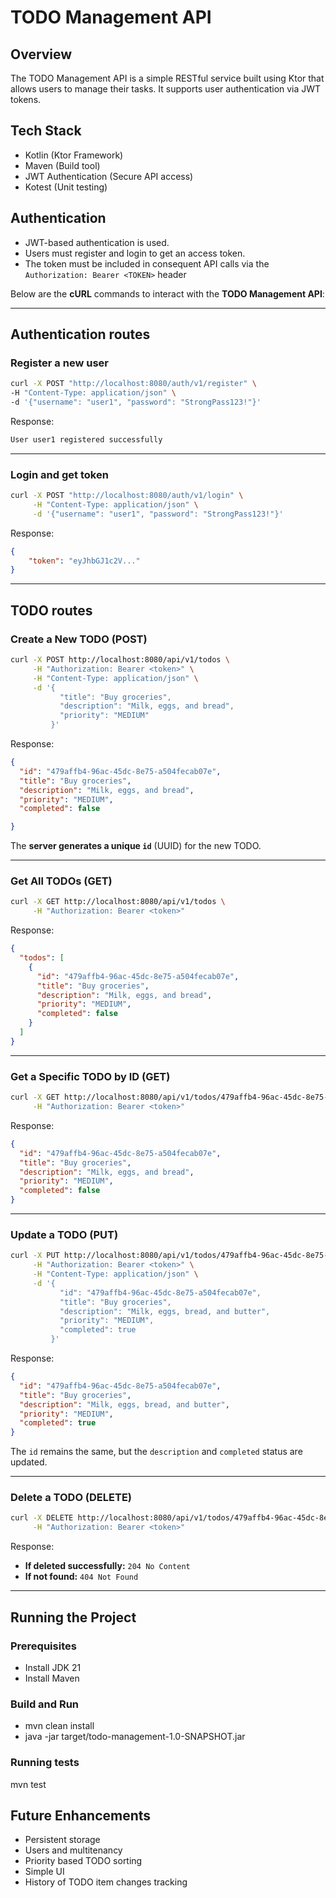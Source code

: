 # TODO Management API

## Overview

The TODO Management API is a simple RESTful service built using Ktor that allows users to manage their tasks. It supports user authentication via JWT tokens.

## Tech Stack
* Kotlin (Ktor Framework)
* Maven (Build tool)
* JWT Authentication (Secure API access)
* Kotest (Unit testing)


## Authentication
* JWT-based authentication is used.
* Users must register and login to get an access token.
* The token must be included in consequent API calls via the `Authorization: Bearer <TOKEN>` header

Below are the **cURL** commands to interact with the **TODO Management API**:

---

## Authentication routes
### Register a new user
```sh
curl -X POST "http://localhost:8080/auth/v1/register" \
-H "Content-Type: application/json" \
-d '{"username": "user1", "password": "StrongPass123!"}'
```
Response:
```sh
User user1 registered successfully
```
---

### Login and get token
```sh
curl -X POST "http://localhost:8080/auth/v1/login" \
     -H "Content-Type: application/json" \
     -d '{"username": "user1", "password": "StrongPass123!"}'
```
Response:
```json
{
    "token": "eyJhbGJ1c2V..."
}
```
---

## TODO routes
### Create a New TODO (POST)
```sh
curl -X POST http://localhost:8080/api/v1/todos \
     -H "Authorization: Bearer <token>" \
     -H "Content-Type: application/json" \
     -d '{
           "title": "Buy groceries",
           "description": "Milk, eggs, and bread",
           "priority": "MEDIUM"
         }'
```
Response:
```json
{
  "id": "479affb4-96ac-45dc-8e75-a504fecab07e",
  "title": "Buy groceries",
  "description": "Milk, eggs, and bread",
  "priority": "MEDIUM",
  "completed": false

}
```
The **server generates a unique `id`** (UUID) for the new TODO.

---

### Get All TODOs (GET)
```sh
curl -X GET http://localhost:8080/api/v1/todos \
     -H "Authorization: Bearer <token>"
```
Response:
```json
{
  "todos": [
    {
      "id": "479affb4-96ac-45dc-8e75-a504fecab07e",
      "title": "Buy groceries",
      "description": "Milk, eggs, and bread",
      "priority": "MEDIUM",
      "completed": false
    }
  ]
}
```

---

### Get a Specific TODO by ID (GET)
```sh
curl -X GET http://localhost:8080/api/v1/todos/479affb4-96ac-45dc-8e75-a504fecab07e \
     -H "Authorization: Bearer <token>"
```
Response:
```json
{
  "id": "479affb4-96ac-45dc-8e75-a504fecab07e",
  "title": "Buy groceries",
  "description": "Milk, eggs, and bread",
  "priority": "MEDIUM",
  "completed": false
}
```

---

### Update a TODO (PUT)
```sh
curl -X PUT http://localhost:8080/api/v1/todos/479affb4-96ac-45dc-8e75-a504fecab07e \
     -H "Authorization: Bearer <token>" \
     -H "Content-Type: application/json" \
     -d '{
           "id": "479affb4-96ac-45dc-8e75-a504fecab07e",
           "title": "Buy groceries",
           "description": "Milk, eggs, bread, and butter",
           "priority": "MEDIUM",
           "completed": true
         }'
```
Response:
```json
{
  "id": "479affb4-96ac-45dc-8e75-a504fecab07e",
  "title": "Buy groceries",
  "description": "Milk, eggs, bread, and butter",
  "priority": "MEDIUM",
  "completed": true
}
```
The `id` remains the same, but the `description` and `completed` status are updated.

---

### Delete a TODO (DELETE)
```sh
curl -X DELETE http://localhost:8080/api/v1/todos/479affb4-96ac-45dc-8e75-a504fecab07e \
     -H "Authorization: Bearer <token>"
```
Response:
- **If deleted successfully:** `204 No Content`
- **If not found:** `404 Not Found`

---

## Running the Project
###  Prerequisites
- Install JDK 21
- Install Maven

### Build and Run
- mvn clean install
- java -jar target/todo-management-1.0-SNAPSHOT.jar

### Running tests
mvn test

## Future Enhancements
- Persistent storage
- Users and multitenancy
- Priority based TODO sorting
- Simple UI
- History of TODO item changes tracking

